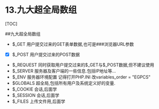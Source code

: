 # 13.九大超全局数组
[TOC]


##九大超全局数组

- 
	$_GET
		用户提交过来的GET表单数据,也可是\#\#\#浏览器URL参数
- [x] 
	$_POST
		用户提交过来的POST数据
-
	$_REQUEST
		同时获取用户提交过来的\$\_GET与\$\_POST数据,但不建议使用
-
	$_SERVER
		服务器及客户端的一些信息.包括IP地址等...
-
	$_ENV
		服务器环境配置  记得打开PHP.INI 改variables_order = "EGPCS"
-
	$GLOBALS
		超全局,包括所有用户及系统定义好的变量.
-
	$_COOKIE
		会话,后面学
-
	$_SESSION
		会话,后面学
-
	$_FILES
		上传文件用,后面学
